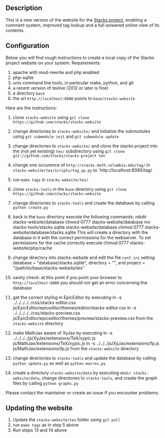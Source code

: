 Description
-----------
This is a new version of the website for the [Stacks project](http://stacks.math.columbia.edu), enabling a comment system, improved tag lookup and a full-powered online view of its contents.


Configuration
-------------

Below you will find rough instructions to create a local copy of the Stacks project website on your system. Requirements:

1. apache with mod-rewrite and php enabled
2. php-sqlite
3. unix command line tools, in particular make, python, and git
4. a recent version of texlive (2012 or later is fine)
5. a directory `base`
6. the url `http://localhost:8080` points to `base/stacks-website`

Here are the instructions:

1. clone `stacks-website` using `git clone https://github.com/stacks/stacks-website`

2. change directories to `stacks-website/` and initialize the submodules using `git submodule init` and `git submodule update`

3. change directories to `stacks-website/` and clone the stacks project into the (not yet existing) `tex/` subdirectory using `git clone git://github.com/stacks/stacks-project tex`

4. change one occurence of `http://stacks.math.columbia.edu/tag/` in `stacks-website/tex/scripts/tag_up.py` to `http://localhost:8080/tag/

5. run `make tags` in `stacks-website/tex/`

6. clone `stacks-tools` in the `base` directory using `git clone https://github.com/stacks/stacks-website`

7. change directories to `stacks-tools` and create the database by calling `python create.py`

8. back in the `base` directory execute the following commands:
	mkdir stacks-website/database
	chmod 0777 stacks-website/database
	mv stacks-tools/stacks.sqlite stacks-website/database
	chmod 0777 stacks-website/database/stacks.sqlite
This will create a directory with the database in it with the correct permissions for the webserver. To set permissions for the cache correctly execute
	chmod 0777 stacks-website/php/cache

9. change directory into stacks-website and edit the file `conf.ini` setting database = "database/stacks.sqlite", directory = "", and project = "/path/to/base/stacks-website/tex"

10. sanity check: at this point if you point your browser to `http://localhost:8080` you should not get an error concerning the database

11. get the correct styling in EpicEditor by executing
	ln -s ../../../../../css/stacks-editor.css js/EpicEditor/epiceditor/themes/editor/stacks-editor.css
	ln -s ../../../../../css/stacks-preview.css js/EpicEditor/epiceditor/themes/preview/stacks-preview.css
from the `stacks-website` directory

12. make MathJax aware of XyJax by executing
	ln -s ../../../../js/XyJax/extensions/TeX/xypic.js js/MathJax/extensions/TeX/xypic.js
	ln -s ../../../js/XyJax/extensions/fp.js js/MathJax/extensions/fp.js
from the `stacks-website` directory

13. change directories to `stacks-tools` and update the database by calling `python update.py` as well as `python macros.py`

14. create a directory `stacks-website/data` by executing `mkdir stacks-website/data`, change directories to `stacks-tools`, and create the graph files by calling `python graphs.py`

Please contact the maintainer or create an issue if you encounter problems.


Updating the website
--------------------

1. Update the `stacks-website/tex` folder using `git pull`
2. run `make tags` as in step 5 above
3. Run steps 13 and 14 above
